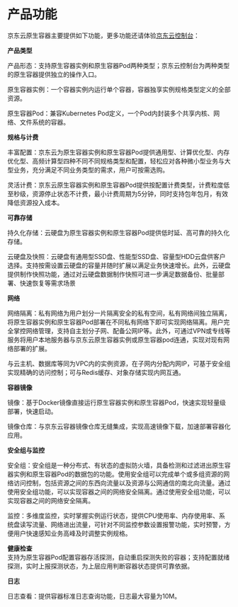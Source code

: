 # 产品功能

京东云原生容器主要提供如下功能，更多功能还请体验[京东云控制台](https://cns-console.jdcloud.com/host/container/list?dataCenter=cn-north-1)：

**产品类型**

产品形态：支持原生容器实例和原生容器Pod两种类型；京东云控制台为两种类型的原生容器提供独立的操作入口。

原生容器实例：一个容器实例内运行单个容器，容器独享实例规格类型定义的全部资源。

原生容器Pod：兼容Kubernetes Pod定义，一个Pod内封装多个共享内核、网络、文件系统的容器。

**规格与计费**

丰富配置：京东云为原生容器实例和原生容器Pod提供通用型、计算优化型、内存优化型、高频计算型四种不同不同规格类型和配置，轻松应对各种微小型业务与大型业务，充分满足不同业务类型的需求，用户可按需选购。


灵活计费：京东云原生容器实例和原生容器Pod提供按配置计费类型，计费粒度低至秒级，资源停止状态不计费，最小计费周期为5分钟，同时支持包年包月，有效降低资源投入成本。

**可靠存储**

持久化存储：云硬盘为原生容器实例和原生容器Pod提供低时延、高可靠的持久化存储。

云硬盘及快照：云硬盘有通用型SSD盘、性能型SSD盘、容量型HDD云盘供客户选择。支持按需设置云硬盘的容量并随时扩展以满足业务快速增长。此外，云硬盘提供制作快照功能，通过对云硬盘数据制作快照可进一步满足数据备份、批量部署、快速恢复等需求场景

**网络**

网络隔离：私有网络为用户划分一片隔离安全的私有空间，私有网络间独立隔离，将原生容器实例和原生容器Pod部署在不同私有网络下即可实现网络隔离。用户完全掌控网络管理，支持自主划分子网、配备公网IP等。此外，可通过VPN或专线等服务将用户本地服务器与京东云原生容器实例或原生容器pod连通，实现对现有网络部署的扩展。

与云主机、数据库等同为VPC内的实例资源，在子网内分配内网IP，可基于安全组实现精确的访问控制；可与Redis缓存、对象存储实现内网互通。


**容器镜像**

镜像：基于Docker镜像直接运行原生容器实例和原生容器Pod，快速实现轻量级部署，快速启动。

镜像仓库：与京东云容器镜像仓库无缝集成，实现高速镜像下载，加速部署容器化应用。


**安全组与监控**

安全组：安全组是一种分布式、有状态的虚拟防火墙，具备检测和过滤进出原生容器实例和原生容器Pod的数据包的功能。使用安全组可以完成单个或多组资源的网络访问控制，包括资源之间的东西向流量以及资源与公网通信的南北向流量。通过使用安全组功能，可以实现容器之间的网络安全隔离。通过使用安全组功能，可以实现容器之间的网络安全隔离。  

监控：多维度监控，实时掌握实例运行状态，提供CPU使用率、内存使用率、系统盘读写流量、网络进出流量，可针对不同监控参数设置报警功能，实时预警，方便用户快速感知业务高峰及时调整实例规格。


**健康检查**  
支持为原生容器Pod配置容器存活探测，自动重启探测失败的容器；支持配置就绪探测，实时上报探测状态，为上层应用判断容器状态提供可靠依据。

**日志**

日志查看：提供容器标准日志查询功能，日志最大容量为10M。


